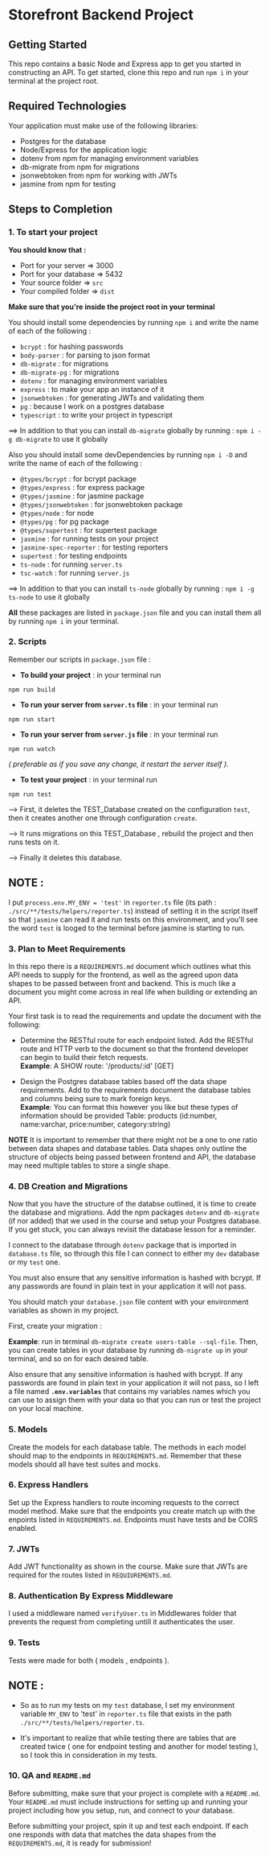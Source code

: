 # Storefront Backend Project

## Getting Started

This repo contains a basic Node and Express app to get you started in constructing an API. To get started, clone this repo and run `npm i` in your terminal at the project root.

## Required Technologies

Your application must make use of the following libraries:

- Postgres for the database
- Node/Express for the application logic
- dotenv from npm for managing environment variables
- db-migrate from npm for migrations
- jsonwebtoken from npm for working with JWTs
- jasmine from npm for testing

## Steps to Completion

### 1. To start your project

**You should know that :**

- Port for your server => 3000
- Port for your database => 5432
- Your source folder => `src`
- Your compiled folder => `dist`

**Make sure that you're inside the project root in your terminal**

You should install some dependencies by running `npm i` and write the name of each of the following :

- `bcrypt` : for hashing passwords
- `body-parser` : for parsing to json format
- `db-migrate` : for migrations
- `db-migrate-pg` : for migrations
- `dotenv` : for managing environment variables
- `express` : to make your app an instance of it
- `jsonwebtoken` : for generating JWTs and validating them
- `pg` : because I work on a postgres database
- `typescript` : to write your project in typescript

==> In addition to that you can install `db-migrate` globally by running : `npm i -g db-migrate` to use it globally

Also you should install some devDependencies by running `npm i -D` and write the name of each of the following :

- `@types/bcrypt` : for bcrypt package
- `@types/express` : for express package
- `@types/jasmine` : for jasmine package
- `@types/jsonwebtoken` : for jsonwebtoken package
- `@types/node` : for node
- `@types/pg` : for pg package
- `@types/supertest` : for supertest package
- `jasmine` : for running tests on your project
- `jasmine-spec-reporter` : for testing reporters
- `supertest` : for testing endpoints
- `ts-node` : for running `server.ts`
- `tsc-watch` : for running `server.js`

==> In addition to that you can install `ts-node` globally by running : `npm i -g ts-node` to use it globally

**All** these packages are listed in `package.json` file and you can install them all by running `npm i` in your terminal.

### 2. Scripts

Remember our scripts in `package.json` file :

- **To build your project** : in your terminal run

```
npm run build
```

- **To run your server from `server.ts` file** : in your terminal run

```
npm run start
```

- **To run your server from `server.js` file** : in your terminal run

```
npm run watch
```

_( preferable as if you save any change, it restart the server itself )._

- **To test your project** : in your terminal run

```
npm run test
```

--> First, it deletes the TEST_Database created on the configuration `test`, then it creates another one through configuration `create`.

--> It runs migrations on this TEST_Database , rebuild the project and then runs tests on it.

--> Finally it deletes this database.

## NOTE :

I put `process.env.MY_ENV = 'test'` in `reporter.ts` file (its path : `./src/**/tests/helpers/reporter.ts`) instead of setting it in the script itself so that `jasmine` can read it and run tests on this environment, and you'll see the word `test` is looged to the terminal before jasmine is starting to run.

### 3. Plan to Meet Requirements

In this repo there is a `REQUIREMENTS.md` document which outlines what this API needs to supply for the frontend, as well as the agreed upon data shapes to be passed between front and backend. This is much like a document you might come across in real life when building or extending an API.

Your first task is to read the requirements and update the document with the following:

- Determine the RESTful route for each endpoint listed. Add the RESTful route and HTTP verb to the document so that the frontend developer can begin to build their fetch requests.  
  **Example**: A SHOW route: '/products/:id' [GET]

- Design the Postgres database tables based off the data shape requirements. Add to the requirements document the database tables and columns being sure to mark foreign keys.  
  **Example**: You can format this however you like but these types of information should be provided
  Table: products (id:number, name:varchar, price:number, category:string)

**NOTE** It is important to remember that there might not be a one to one ratio between data shapes and database tables. Data shapes only outline the structure of objects being passed between frontend and API, the database may need multiple tables to store a single shape.

### 4. DB Creation and Migrations

Now that you have the structure of the databse outlined, it is time to create the database and migrations. Add the npm packages `dotenv` and `db-migrate` (if nor added) that we used in the course and setup your Postgres database. If you get stuck, you can always revisit the database lesson for a reminder.

I connect to the database through `dotenv` package that is imported in `database.ts` file, so through this file I can connect to either my `dev` database or my `test` one.

You must also ensure that any sensitive information is hashed with bcrypt. If any passwords are found in plain text in your application it will not pass.

You should match your `database.json` file content with your environment variables as shown in my project.

First, create your migration :

**Example**: run in terminal `db-migrate create users-table --sql-file`.
Then, you can create tables in your database by running `db-nigrate up` in your terminal, and so on for each desired table.

Also ensure that any sensitive information is hashed with bcrypt. If any passwords are found in plain text in your application it will not pass, so I left a file named **`.env.variables`** that contains my variables names which you can use to assign them with your data so that you can run or test the project on your local machine.

### 5. Models

Create the models for each database table. The methods in each model should map to the endpoints in `REQUIREMENTS.md`. Remember that these models should all have test suites and mocks.

### 6. Express Handlers

Set up the Express handlers to route incoming requests to the correct model method. Make sure that the endpoints you create match up with the enpoints listed in `REQUIREMENTS.md`. Endpoints must have tests and be CORS enabled.

### 7. JWTs

Add JWT functionality as shown in the course. Make sure that JWTs are required for the routes listed in `REQUIUREMENTS.md`.

### 8. Authentication By Express Middleware

I used a middleware named `verifyUser.ts` in Middlewares folder that prevents the request from completing untill it authenticates the user.

### 9. Tests

Tests were made for both ( models , endpoints ).

## NOTE :

- So as to run my tests on my `test` database, I set my environment variable `MY_ENV` to 'test' in `reporter.ts` file that exists in the path `./src/**/tests/helpers/reporter.ts`.

- It's important to realize that while testing there are tables that are created twice ( one for endpoint testing and another for model testing ), so I took this in consideration in my tests.

### 10. QA and `README.md`

Before submitting, make sure that your project is complete with a `README.md`. Your `README.md` must include instructions for setting up and running your project including how you setup, run, and connect to your database.

Before submitting your project, spin it up and test each endpoint. If each one responds with data that matches the data shapes from the `REQUIREMENTS.md`, it is ready for submission!
